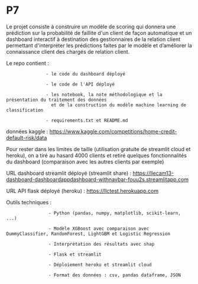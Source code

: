# P7

Le projet consiste à construire un modèle de scoring qui donnera une prédiction sur la probabilité de faillite d'un client de façon automatique et 
un dashboard interactif à destination des gestionnaires de la relation client permettant d'interpréter les prédictions faites par le modèle
et d’améliorer la connaissance client des chargés de relation client.

Le repo contient :

                   - le code du dashboard déployé

                   - le code de l'API déployé
                   
                   - les notebook, la note méthodologique et la présentation du traitement des données 
                     et de la construction du modèle machine learning de classification
                   
                   - requirements.txt et README.md
                   
données kaggle : https://www.kaggle.com/competitions/home-credit-default-risk/data                   
      
Pour rester dans les limites de taille (utilisation gratuite de streamlit cloud et heroku), on a tiré au hasard 4000 clients 
et retiré quelques fonctionnalités du dashboard (comparaison avec les autres clients par exemple)

URL dashboard streamlit déployé (streamlit share) : https://llecam13-dashboard-dashboardappdashboard-withnavbar-fouu2s.streamlitapp.com

URL API flask déployé (heroku) : https://llctest.herokuapp.com

Outils techniques : 

                    - Python (pandas, numpy, matplotlib, scikit-learn, ...)

                    - Modèle XGBoost avec comparaison avec DummyClassifier, RandomForest, LightGBM et Logistic Regression
                    
                    - Interprétation des résultats avec shap
                    
                    - Flask et streamlit
                    
                    - Déploiement heroku et streamlit cloud
                    
                    - Format des données : csv, pandas dataframe, JSON
